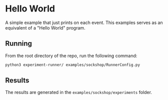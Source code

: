 
# Hello World

A simple example that just prints on each event. This examples serves as an equivalent of a "Hello World" program.

## Running

From the root directory of the repo, run the following command:

```bash
python3 experiment-runner/ examples/sockshop/RunnerConfig.py
```

## Results

The results are generated in the `examples/sockshop/experiments` folder.
